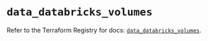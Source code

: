 # `data_databricks_volumes`

Refer to the Terraform Registry for docs: [`data_databricks_volumes`](https://registry.terraform.io/providers/databricks/databricks/1.40.0/docs/data-sources/volumes).
